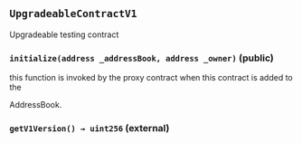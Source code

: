 ## `UpgradeableContractV1`

Upgradeable testing contract

### `initialize(address _addressBook, address _owner)` (public)

this function is invoked by the proxy contract when this contract is added to the

AddressBook.

### `getV1Version() → uint256` (external)
